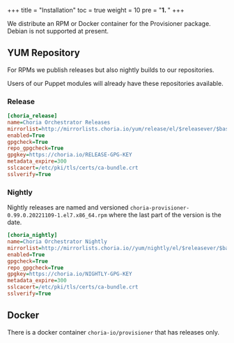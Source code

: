 +++
title = "Installation"
toc = true
weight = 10
pre = "<b>1. </b>"
+++

We distribute an RPM or Docker container for the Provisioner package. Debian is not supported at present.

## YUM Repository

For RPMs we publish releases but also nightly builds to our repositories.

Users of our Puppet modules will already have these repositories available.

### Release

```ini
[choria_release]
name=Choria Orchestrator Releases
mirrorlist=http://mirrorlists.choria.io/yum/release/el/$releasever/$basearch.txt
enabled=True
gpgcheck=True
repo_gpgcheck=True
gpgkey=https://choria.io/RELEASE-GPG-KEY
metadata_expire=300
sslcacert=/etc/pki/tls/certs/ca-bundle.crt
sslverify=True
```

### Nightly

Nightly releases are named and versioned `choria-provisioner-0.99.0.20221109-1.el7.x86_64.rpm` where the last part of the version is the date.

```ini
[choria_nightly]
name=Choria Orchestrator Nightly
mirrorlist=http://mirrorlists.choria.io//yum/nightly/el/$releasever/$basearch.txt
enabled=True
gpgcheck=True
repo_gpgcheck=True
gpgkey=https://choria.io/NIGHTLY-GPG-KEY
metadata_expire=300
sslcacert=/etc/pki/tls/certs/ca-bundle.crt
sslverify=True
```

## Docker

There is a docker container `choria-io/provisioner` that has releases only.
